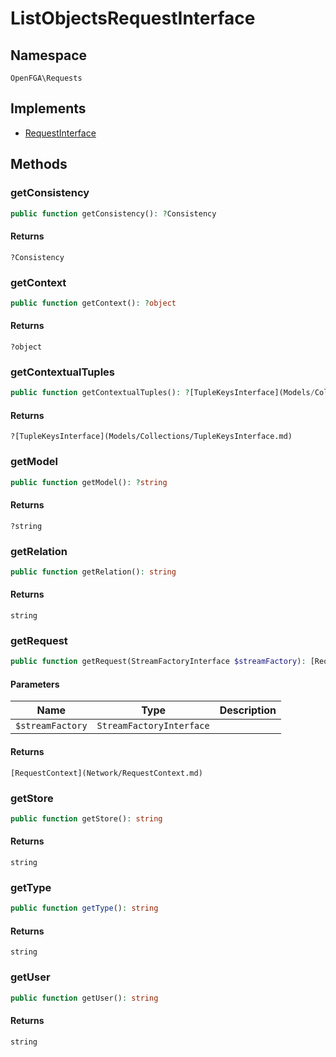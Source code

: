 # ListObjectsRequestInterface


## Namespace
`OpenFGA\Requests`

## Implements
* [RequestInterface](Requests/RequestInterface.md)

## Methods
### getConsistency


```php
public function getConsistency(): ?Consistency
```



#### Returns
`?Consistency` 

### getContext


```php
public function getContext(): ?object
```



#### Returns
`?object` 

### getContextualTuples


```php
public function getContextualTuples(): ?[TupleKeysInterface](Models/Collections/TupleKeysInterface.md)
```



#### Returns
`?[TupleKeysInterface](Models/Collections/TupleKeysInterface.md)` 

### getModel


```php
public function getModel(): ?string
```



#### Returns
`?string` 

### getRelation


```php
public function getRelation(): string
```



#### Returns
`string` 

### getRequest


```php
public function getRequest(StreamFactoryInterface $streamFactory): [RequestContext](Network/RequestContext.md)
```


#### Parameters
| Name | Type | Description |
|------|------|-------------|
| `$streamFactory` | `StreamFactoryInterface` |  |

#### Returns
`[RequestContext](Network/RequestContext.md)` 

### getStore


```php
public function getStore(): string
```



#### Returns
`string` 

### getType


```php
public function getType(): string
```



#### Returns
`string` 

### getUser


```php
public function getUser(): string
```



#### Returns
`string` 

